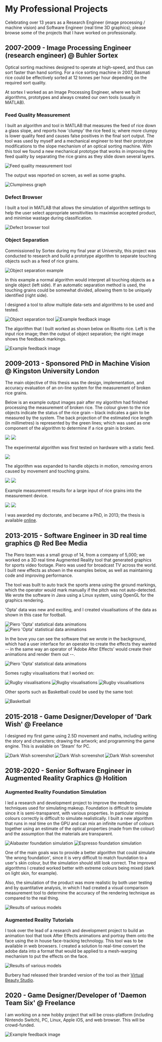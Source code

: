 # My Professional Projects

Celebrating over 13 years as a Research Engineer (image processing / machine vision) and Software Engineer (real time 3D graphics); please browse some of the projects that I have worked on professionally.

## 2007-2009 - Image Processing Engineer (research engineer) @ Buhler Sortex

Optical sorting machines designed to operate at high-speed, and thus can sort faster than hand sorting. For a rice sorting machine in 2007, Basmati rice could be effectively sorted at 12 tonnes per hour depending on the required sort quality.

At sortex I worked as an Image Processing Engineer, where we built algorithms, prototypes and always created our own tools (usually in MATLAB).

### Feed Quality Measurement

I built an algorithm and tool in MATLAB that measures the feed of rice down a glass slope, and reports how 'clumpy' the rice feed is; where more clumpy is lower quality feed and causes false positives in the final sort output. The tool was used by myself and a mechanical engineer to test their prototype modifications to the slope mechanism of an optical sorting machine. With this tool we found a new mechanical prototype that works in improving the feed quality by separating the rice grains as they slide down several layers.

![Feed quality measurement tool](image/fqm_tool.png)

The output was reported on screen, as well as some graphs.

![Clumpiness graph](image/fqm_output.png)

### Defect Browser

I built a tool in MATLAB that allows the simulation of algorithm settings to help the user select appropriate sensitivities to maximise accepted product, and minimise wastage during classification.

![Defect browser tool](image/defect_browser.png)

### Object Separation

Commissioned by Sortex during my final year at University, this project was conducted to research and build a prototype algorithm to separate touching objects such as a feed of rice grains.

![Object separation example](image/rice_separation.png)

In this example a normal algorithm would interpret all touching objects as a single object (left side). If an automatic separation method is used, the touching grains could be somewhat divided, allowing them to be uniquely identified (right side).

I designed a tool to allow multiple data-sets and algorithms to be used and tested.

![Object separation tool](image/rice_separation_tool.png)
![Example feedback image](image/rice_separation_tool2.png)

The algorithm that I built worked as shown below on Risotto rice. Left is the input rice image; then the output of object separation; the right image shows the feedback markings.

![Example feedback image](image/rice_separation_feedback.png)

## 2009-2013 - Sponsored PhD in Machine Vision @ Kingston University London

The main objective of this thesis was the design, implementation, and accuracy evaluation of an on-line system for the measurement of broken rice grains.

Below is an example output images pair after my algorithm had finished processing the measurement of broken rice. The colour given to the rice objects indicate the status of the rice grain – black indicates a gain to be measured by the system. The back projection of the estimated rice length (in millimetres) is represented by the green lines; which was used as one component of the algorithm to determine if a rice grain is broken.

![](image/thesis_basmati.png)
![](image/thesis_basmati2.png)

The experimental algorithm was first tested on hardware with a static feed.

![](image/thesis_proto_static.png)

The algorithm was expanded to handle objects in motion, removing errors caused by movement and touching grains.

![](image/thesis_proto_motion.png)
![](image/thesis_proto_motion2.png)

Example measurement results for a large input of rice grains into the measurement device.

![](image/thesis_proto_sampling_brokens.png)
![](image/thesis_proto_sampling_mean.png)

I was awarded my doctorate, and became a PhD, in 2013; the thesis is available [online](https://eprints.kingston.ac.uk/id/eprint/43011/).

## 2013-2015 - Software Engineer in 3D real time graphics @ Red Bee Media

The Piero team was a small group of 14, from a company of 5,000; we worked on a 3D real time Augmented Reality tool that generated graphics for sports video footage. Piero was used for broadcast TV across the world. I built new effects as shown in the examples below, as well as maintaining code and improving performance.

The tool was built to auto track the sports arena using the ground markings, which the operator would mark manually if the pitch was not auto-detected. We wrote the software in Java using a Linux system, using OpenGL for the graphics rendering.

'Opta' data was new and exciting, and I created visualisations of the data as shown in this case for football.

![Piero 'Opta' statistical data animations](image/piero_opta1.gif)
![Piero 'Opta' statistical data animations](image/piero_opta2.gif)

In the bove you can see the software that we wrote in the background, which had a user interface for an operator to create the effects they wanted -- in the same way an operator of ‘Adobe After Effects’ would create their animations and render them out --.

![Piero 'Opta' statistical data animations](image/piero_opta3.gif)

Somes rugby visualisations that I worked on:

![Rugby visualisations](image/piero_rugby1.gif)
![Rugby visualisations](image/piero_rugby2.gif)
![Rugby visualisations](image/piero_rugby3.gif)

Other sports such as Basketball could be used by the same tool:

![Basketball](image/piero_basketball.gif)

## 2015-2018 - Game Designer/Developer of 'Dark Wish' @ Freelance

I designed my first game using 2.5D movement and maths, including writing the story and characters; drawing the artwork; and programming the game engine. This is available on 'Steam' for PC.

![Dark Wish screenshot](image/dark_wish.png)
![Dark Wish screenshot](image/dark_wish2.png)
![Dark Wish screenshot](image/dark_wish3.png)

## 2018-2020 - Senior Software Engineer in Augmented Reality Graphics @ Holition

### Augmented Reality Foundation Simulation

I led a research and development project to improve the rendering techniques used for simulating makeup. Foundation is difficult to simulate since it is semi-transparent, with various properties. In particular mixing colours correctly is difficult to simulate realistically. I built a new algorithm that runs in real time on the GPU and can mix an infinite number of colours together using an estimate of the optical properties (made from the colour) and the assumption that the materials are transparent.

![Alabaster foundation simulation](image/hol_foundation1.png)
![Espresso foundation simulation](image/hol_foundation2.png)

One of the main goals was to provide a better algorithm that could simulate 'the wrong foundation', since it is very difficult to match foundation to a user's skin colour, but the simulation should still look correct. The improved algorithms I created worked better with extreme colours being mixed (dark on light skin, for example).

Also, the simulation of the product was more realistic by both user testing and by quantitative analysis, in which I had created a visual comparison measurement tool to determine the accuracy of the rendering technique as compared to the real thing.

![Results of various models](image/hol_foundation3.png)

### Augmented Reality Tutorials

I took over the lead of a research and development project to build an animation tool that took After Effects animations and portray them onto the face using the in house face-tracking technology. This tool was to be available in web browsers. I created a solution to real-time convert the adobe data into a format that would be applied to a mesh-warping mechanism to put the effects on the face.

![Results of various models](image/hol_ar_tut1.png)

Burbery had released their branded version of the tool as their [Virtual Beauty Studio](https://hypebae.com/2020/10/burberry-beauty-virtual-studio-ar-makeup-looks-essentials-glow-palette-contour-blush-highlight-price-where-to-buy).

## 2020 - Game Designer/Developer of 'Daemon Team Six' @ Freelance

I am working on a new hobby project that will be cross-platform (including Nintendo Switch), PC, Linux, Apple iOS, and web browser. This will be crowd-funded.

![Example feedback image](image/daemon_team_six_screenshot.png)
